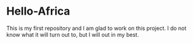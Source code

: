 # Hello-Africa
This is my first repository and I am glad to work on this project. I do not know what it will turn out to, but I will out in my best. 
